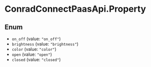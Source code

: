 # ConradConnectPaasApi.Property

## Enum

* `on_off` (value: `"on_off"`)
* `brightness` (value: `"brightness"`)
* `color` (value: `"color"`)
* `open` (value: `"open"`)
* `closed` (value: `"closed"`)
